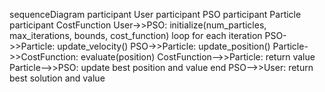 sequenceDiagram
    participant User
    participant PSO
    participant Particle
    participant CostFunction
    User->>PSO: initialize(num_particles, max_iterations, bounds, cost_function)
    loop for each iteration
        PSO->>Particle: update_velocity()
        PSO->>Particle: update_position()
        Particle->>CostFunction: evaluate(position)
        CostFunction-->>Particle: return value
        Particle-->>PSO: update best position and value
    end
    PSO-->>User: return best solution and value